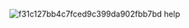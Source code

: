 ![f31c127bb4c7fced9c399da902fbb7bd](https://github.com/user-attachments/assets/9291940c-92d0-422a-93f8-6d650d23f12a)
help

<!---
justbeekind/justbeekind is a ✨ special ✨ repository because its `README.md` (this file) appears on your GitHub profile.
You can click the Preview link to take a look at your changes.
--->
